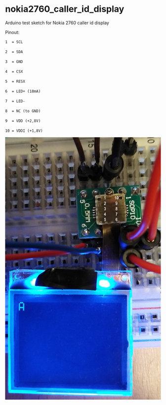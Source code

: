# nokia2760_caller_id_display
 Arduino test sketch for Nokia 2760 caller id display

Pinout:
```
1  = SCL

2  = SDA

3  = GND

4  = CSX

5  = RESX

6  = LED+ (18mA)

7  = LED-

8  = NC (to GND)

9  = VDD (+2,8V)

10 = VDDI (+1,8V)
```
![fig1.jpg](fig1.jpg)

